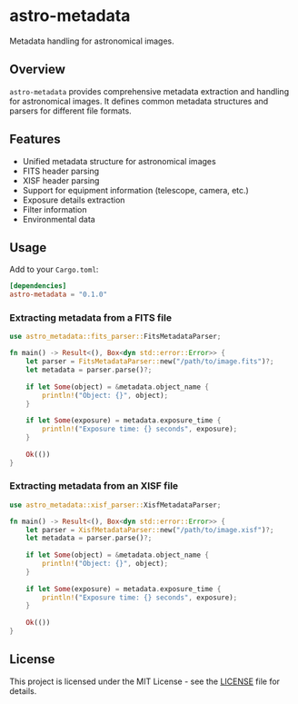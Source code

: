 # astro-metadata

Metadata handling for astronomical images.

## Overview

`astro-metadata` provides comprehensive metadata extraction and handling for astronomical images. It defines common metadata structures and parsers for different file formats.

## Features

- Unified metadata structure for astronomical images
- FITS header parsing
- XISF header parsing
- Support for equipment information (telescope, camera, etc.)
- Exposure details extraction
- Filter information
- Environmental data

## Usage

Add to your `Cargo.toml`:

```toml
[dependencies]
astro-metadata = "0.1.0"
```

### Extracting metadata from a FITS file

```rust
use astro_metadata::fits_parser::FitsMetadataParser;

fn main() -> Result<(), Box<dyn std::error::Error>> {
    let parser = FitsMetadataParser::new("/path/to/image.fits")?;
    let metadata = parser.parse()?;
    
    if let Some(object) = &metadata.object_name {
        println!("Object: {}", object);
    }
    
    if let Some(exposure) = metadata.exposure_time {
        println!("Exposure time: {} seconds", exposure);
    }
    
    Ok(())
}
```

### Extracting metadata from an XISF file

```rust
use astro_metadata::xisf_parser::XisfMetadataParser;

fn main() -> Result<(), Box<dyn std::error::Error>> {
    let parser = XisfMetadataParser::new("/path/to/image.xisf")?;
    let metadata = parser.parse()?;
    
    if let Some(object) = &metadata.object_name {
        println!("Object: {}", object);
    }
    
    if let Some(exposure) = metadata.exposure_time {
        println!("Exposure time: {} seconds", exposure);
    }
    
    Ok(())
}
```

## License

This project is licensed under the MIT License - see the [LICENSE](LICENSE) file for details.